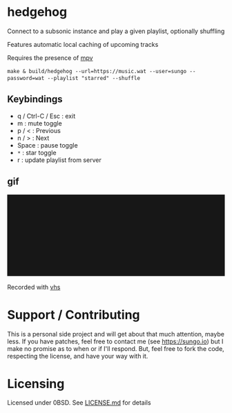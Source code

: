 # hedgehog

Connect to a subsonic instance and play a given playlist, optionally shuffling

Features automatic local caching of upcoming tracks

Requires the presence of [mpv](https://mpv.io)

```
make & build/hedgehog --url=https://music.wat --user=sungo --password=wat --playlist "starred" --shuffle
```

## Keybindings

- q / Ctrl-C / Esc : exit
- m : mute toggle
- p / < : Previous
- n / > : Next
- Space : pause toggle
- `*` : star toggle
- r : update playlist from server

## gif

![hedgehog at work](example.gif)

Recorded with [vhs](https://github.com/charmbracelet/vhs)

# Support / Contributing

This is a personal side project and will get about that much attention, maybe
less. If you have patches, feel free to contact me (see https://sungo.io) but I
make no promise as to when or if I'll respond. But, feel free to fork the code,
respecting the license, and have your way with it.

# Licensing

Licensed under 0BSD. See [LICENSE.md](LICENSE.md) for details

